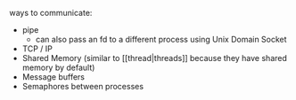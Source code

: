ways to communicate:

 - pipe
   - can also pass an fd to a different process using Unix Domain Socket
 - TCP / IP
 - Shared Memory (similar to [[thread|threads]] because they have shared memory by default)
 - Message buffers
 - Semaphores between processes

